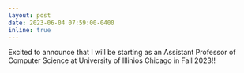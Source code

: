 ```yaml
---
layout: post
date: 2023-06-04 07:59:00-0400
inline: true
---
```


Excited to announce that I will be starting as an Assistant Professor of Computer Science at University of Illinios Chicago in Fall 2023!! 


